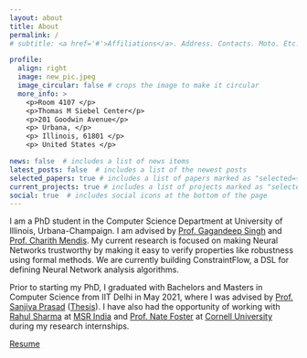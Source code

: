 ```yaml
---
layout: about
title: About
permalink: /
# subtitle: <a href='#'>Affiliations</a>. Address. Contacts. Moto. Etc.

profile:
  align: right
  image: new_pic.jpeg
  image_circular: false # crops the image to make it circular
  more_info: >
    <p>Room 4107 </p>
    <p>Thomas M Siebel Center</p>
    <p>201 Goodwin Avenue</p>
    <p> Urbana, </p>
    <p> Illinois, 61801 </p>
    <p> United States </p>

news: false  # includes a list of news items
latest_posts: false  # includes a list of the newest posts
selected_papers: true # includes a list of papers marked as "selected={true}"
current_projects: true # includes a list of projects marked as "selected={true}"
social: true  # includes social icons at the bottom of the page
---
```


I am a PhD student in the Computer Science Department at University of Illinois, Urbana-Champaign. I am advised by [Prof. Gagandeep Singh](https://ggndpsngh.github.io/) and [Prof. Charith Mendis](https://charithmendis.com/).
My current research is focused on making Neural Networks trustworthy by making it easy to verify properties like robustness using formal methods. We are currently building ConstraintFlow, a DSL for defining Neural Network analysis algorithms.

Prior to starting my PhD, I graduated with Bachelors and Masters in Computer Science from IIT Delhi in May 2021, where I was advised by [Prof. Sanjiva Prasad](https://www.cse.iitd.ernet.in/~sanjiva/) ([Thesis](/assets/pdf/thesis_aval.pdf)). I have also had the opportunity of working with [Rahul Sharma](https://www.microsoft.com/en-us/research/people/rahsha/) at [MSR India](https://www.microsoft.com/en-us/research/lab/microsoft-research-india/) and [Prof. Nate Foster](https://www.cs.cornell.edu/~jnfoster/) at [Cornell University](https://www.cs.cornell.edu/) during my research internships.

[Resume](/assets/pdf/cv_latest.pdf)